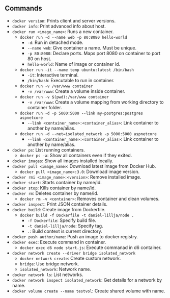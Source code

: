 ## Commands

* `docker version`: Prints client and server versions.
* `docker info`: Print advanced info about host.
* `docker run <image_name>`: Runs a new container.
    * `docker run -d --name web -p 80:8080 hello-world`
        * `-d`: Run in detached mode.
        * `--name web`: Give container a name. Must be unique.
        * `-p 80:8080`: Declare ports. Maps port 8080 on container to port 80 on host.
        * `hello-world`: Name of image or container id.
    * `docker run -it --name temp ubuntu:latest /bin/bash`
        * `-it`: Interactive terminal.
        * `/bin/bash`: Executable to run in container.
    * `docker run -v /var/www container`
        * `-v /var/www`: Create a volume inside container.
    * `docker run -v $(pwd):/var/www container`
        * `-v /var/www`: Create a volume mapping from working directory to container folder.
    * `docker run -d -p 5000:5000 --link my-postgres:postgres aspnetcore`
        * `--link <container_name>:<container_alias>`: Link container to another by name/alias.
    * `docker run -d --net=isolated_network -p 5000:5000 aspnetcore`
        * `--link <container_name>:<container_alias>`: Link container to another by name/alias.
* `docker ps`: List running containers.
    * `docker ps -a`: Show all containers even if they exited.
* `docker images`: Show all images installed locally.
* `docker pull <image_name>`: Download latest image from Docker Hub.
    * `docker pull <image_name>:3.0`: Download image version.
* `docker rmi <image_name>:<version>`: Remove installed image.
* `docker start`: Starts container by name/id.
* `docker stop`: Kills container by name/id.
* `docker rm`: Deletes container by name/id.
    * `docker rm -v <container>`: Removes container and clean volumes.
* `docker inspect`: Print JSON container details.
* `docker build`: Create image from Dockerfile.
    * `docker build -f Dockerfile -t daniel-lillja/node .`
        * `-f Dockerfile`: Specify build file.
        * `-t daniel-lillja/node`: Specify tag.
        * `.`: Build context is current directory.
* `docker push author/name`: Push an image to docker registry.
* `docker exec`: Execute command in container.
    * `docker exec d6 node start.js`: Execute commanad in d6 container.
* `docker network create --driver bridge isolated_network`
    * `docker network create`: Create custom network.
    * `bridge`: Use bridge network.
    * `isolated_network`: Network name.
* `docker network ls`: List networks.
* `docker network inspect isolated_network`: Get details for a network by name.
* `docker volume create --name testvol`: Create shared volume with name.